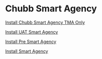 # Chubb Smart Agency 


[Install Chubb Smart Agency TMA Only](itms-services:////?action=download-manifest&amp;url=https://github.com/hungnguyenvinh/Chubb/raw/master/ExportOptions.plist)


[Install UAT Smart Agency](itms-services:////?action=download-manifest&amp;url=https://github.com/hungnguyenvinh/Chubb/-/raw/master/ExportOptions_option1.plist)

[Install Pre Smart Agency](itms-services:////?action=download-manifest&amp;url=https://github.com/hungnguyenvinh/Chubb/-/raw/master/ExportOptions_option2.plist)

[Install Smart Agency](itms-services:////?action=download-manifest&amp;url=https://github.com/hungnguyenvinh/Chubb/-/raw/master/ExportOptions_option3.plist)
